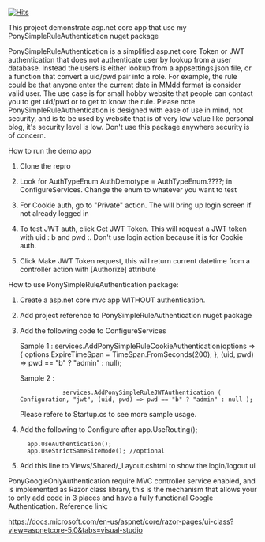 
[![Hits](https://hits.seeyoufarm.com/api/count/incr/badge.svg?url=https%3A%2F%2Fgithub.com%2Fponyspeed888%2FPonySimpleRuleAuthenticationDemo&count_bg=%2379C83D&title_bg=%23555555&icon=&icon_color=%23E7E7E7&title=hits&edge_flat=false)](https://hits.seeyoufarm.com)

This project demonstrate asp.net core app that use my PonySimpleRuleAuthentication nuget package

PonySimpleRuleAuthentication is a simplified asp.net core Token or JWT authentication that does not authenticate user by lookup from a user database.  Instead the users is either lookup from a appsettings.json file, or a function that convert a uid/pwd pair into a role.  For example, the rule could be that anyone enter the current date in MMdd format is consider valid user.  The use case is for small hobby website that people can contact you to get uid/pwd or to get to know the rule.  Please note PonySimpleRuleAuthentication is designed with ease of use in mind, not security, and is to be used by website that is of very low value like personal blog, it's security level is low. Don't use this package anywhere security is of concern.

How to run the demo app

1. Clone the repro
2. Look for 
              AuthTypeEnum AuthDemotype = AuthTypeEnum.????;
   in ConfigureServices.  Change the enum to whatever you want to test

3. For Cookie auth, go to "Private" action. The will bring up login screen if not already logged in
4. To test JWT auth, click Get JWT Token.  This will request a JWT token with uid : b and pwd :.  Don't use login action because it is for Cookie auth.
5. Click Make JWT Token request, this will return current datetime from a controller action with [Authorize] attribute











How to use PonySimpleRuleAuthentication package:


1. Create a asp.net core mvc app WITHOUT authentication.
2. Add project reference to PonySimpleRuleAuthentication nuget package
3. Add the following code to ConfigureServices

    Sample 1 :
                   services.AddPonySimpleRuleCookieAuthentication(options => { options.ExpireTimeSpan = TimeSpan.FromSeconds(200); },
                        (uid, pwd) => pwd == "b" ? "admin" : null);
    

    Sample 2 :

                   services.AddPonySimpleRuleJWTAuthentication ( Configuration, "jwt", (uid, pwd) => pwd == "b" ? "admin" : null );
 

    Please refere to Startup.cs to see more sample usage.


 
 4. Add the following to Configure after app.UseRouting();

          app.UseAuthentication();
          app.UseStrictSameSiteMode(); //optional


5. Add this line to Views/Shared/_Layout.cshtml  to show the login/logout ui

    <partial name="_LoginPartialSimpleRule" />


PonyGoogleOnlyAuthentication require MVC controller service enabled, and is implemented as Razor class library, this is the mechanism that allows your to only add code in 3 places and have a fully functional Google Authentication. Reference link:

https://docs.microsoft.com/en-us/aspnet/core/razor-pages/ui-class?view=aspnetcore-5.0&tabs=visual-studio
